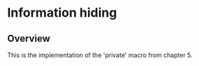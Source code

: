# Information hiding

## Overview

This is the implementation of the 'private' macro from chapter 5.
